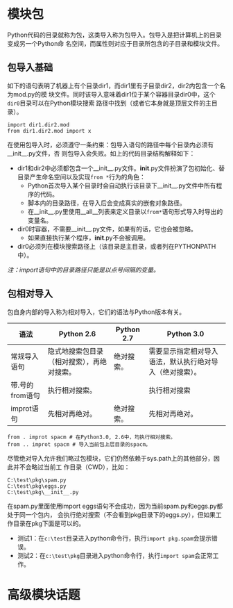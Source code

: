 # 模块包

Python代码的目录就称为包，这类导入称为包导入。包导入是把计算机上的目录变成另一个Python命
名空间，而属性则对应于目录所包含的子目录和模块文件。

## 包导入基础

如下的语句表明了机器上有个目录dir1，而dir1里有子目录dir2，dir2内包含一个名为mod.py的模
块文件。同时该导入意味着dir1位于某个容器目录dir0中，这个`dir0`目录可以在Python模块搜索
路径中找到（或者它本身就是顶层文件的主目录）。

```
import dir1.dir2.mod
from dir1.dir2.mod import x
```

在使用包导入时，必须遵守一条约束：包导入语句的路径中每个目录内必须有__init__.py文件，否
则包导入会失败。如上的代码目录结构解释如下：

- dir1和dir2中必须都包含一个__init__.py文件。__init__.py文件扮演了包初始化、替目录产生命名空间以及实现`from *`行为的角色：
  - Python首次导入某个目录时会自动执行该目录下__init__.py文件中所有程序的代码。
  - 脚本内的目录路径，在导入后会变成真实的嵌套对象路径。
  - 在__init__.py里使用__all__列表来定义目录以`from*`语句形式导入时导出的变量名。
- dir0时容器，不需要__init__.py文件，如果有的话，它也会被忽略。
  - 如果直接执行某个程序，__init__.py不会被调用。
- dir0必须列在模块搜索路径上（该目录是主目录，或者列在PYTHONPATH中）。

*注：import语句中的目录路径只能是以点号间隔的变量。*

## 包相对导入

包自身内部的导入称为相对导入，它们的语法与Python版本有关。

|语法|Python 2.6|Python 2.7|Python 3.0|
|-|-|-|-|
|常规导入语句|隐式地搜索包目录（相对搜索），再绝对搜索。|绝对搜索。|需要显示指定相对导入语法，默认执行绝对导入（绝对搜索）。|
|带.号的from语句|执行相对搜索。||执行相对搜索|
|improt语句|先相对再绝对。|绝对搜索。|先相对再绝对。|


```
from . improt spacm # 在Python3.0, 2.6中，均执行相对搜索。
from .. improt spacm # 导入当前包上层目录的spacm。
```

尽管绝对导入允许我们略过包模块，它们仍然依赖于sys.path上的其他部分，因此并不会略过当前工
作目录（CWD），比如：

```
C:\test\pkg\spam.py
C:\test\pkg\eggs.py
C:\test\pkg\__init__.py
```

在spam.py里面使用import eggs语句不会成功，因为当前spam.py和eggs.py都处于同一个包内，
会执行绝对搜索（不会看到pkg目录下的eggs.py），但如果工作目录在pkg下面是可以的。

- 测试1：在`c:\test`目录进入python命令行，执行`import pkg.spam`会提示错误。
- 测试2：在`c:\test\pkg`目录进入python命令行，执行`import spam`会正常工作。

# 高级模块话题
